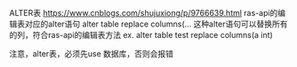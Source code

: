 ALTER表
https://www.cnblogs.com/shujuxiong/p/9766639.html
ras-api的编辑表对应的alter语句
alter table replace columns(...
这种alter语句可以替换所有的列，符合ras-api的编辑表方法
ex.
alter table test replace columns(a int)

注意，alter表，必须先use 数据库，否则会报错
